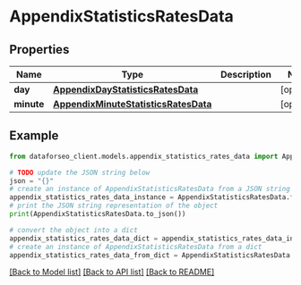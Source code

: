# AppendixStatisticsRatesData


## Properties

Name | Type | Description | Notes
------------ | ------------- | ------------- | -------------
**day** | [**AppendixDayStatisticsRatesData**](AppendixDayStatisticsRatesData.md) |  | [optional] 
**minute** | [**AppendixMinuteStatisticsRatesData**](AppendixMinuteStatisticsRatesData.md) |  | [optional] 

## Example

```python
from dataforseo_client.models.appendix_statistics_rates_data import AppendixStatisticsRatesData

# TODO update the JSON string below
json = "{}"
# create an instance of AppendixStatisticsRatesData from a JSON string
appendix_statistics_rates_data_instance = AppendixStatisticsRatesData.from_json(json)
# print the JSON string representation of the object
print(AppendixStatisticsRatesData.to_json())

# convert the object into a dict
appendix_statistics_rates_data_dict = appendix_statistics_rates_data_instance.to_dict()
# create an instance of AppendixStatisticsRatesData from a dict
appendix_statistics_rates_data_from_dict = AppendixStatisticsRatesData.from_dict(appendix_statistics_rates_data_dict)
```
[[Back to Model list]](../README.md#documentation-for-models) [[Back to API list]](../README.md#documentation-for-api-endpoints) [[Back to README]](../README.md)


